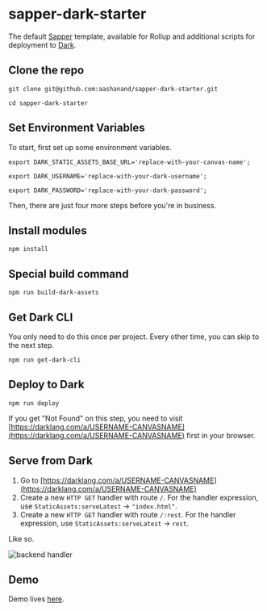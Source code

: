 # sapper-dark-starter

The default [Sapper](https://github.com/sveltejs/sapper) template, available for Rollup and additional scripts for deployment to [Dark](https://darklang.com).

## Clone the repo
`git clone git@github.com:aashanand/sapper-dark-starter.git`

`cd sapper-dark-starter`

## Set Environment Variables

To start, first set up some environment variables.

`export DARK_STATIC_ASSETS_BASE_URL='replace-with-your-canvas-name';`

`export DARK_USERNAME='replace-with-your-dark-username';`

`export DARK_PASSWORD='replace-with-your-dark-password';`

Then, there are just four more steps before you're in business.

## Install modules

`npm install`

## Special build command

`npm run build-dark-assets`

## Get Dark CLI
You only need to do this once per project. Every other time, you can skip to the next step.

`npm run get-dark-cli`

## Deploy to Dark

`npm run deploy`

If you get "Not Found" on this step, you need to visit [https://darklang.com/a/USERNAME-CANVASNAME](https://darklang.com/a/USERNAME-CANVASNAME) first in your browser.

## Serve from Dark

1. Go to [https://darklang.com/a/USERNAME-CANVASNAME](https://darklang.com/a/USERNAME-CANVASNAME)
2. Create a new `HTTP GET` handler with route `/`. For the handler expression, use `StaticAssets:serveLatest` -> `"index.html"`.
3. Create a new `HTTP GET` handler with route `/:rest`. For the handler expression, use `StaticAssets:serveLatest` -> `rest`.

Like so.

![backend handler](public/backend-handler.png)

## Demo
Demo lives [here](https://aash-sapper-dark-starter.builtwithdark.com/).